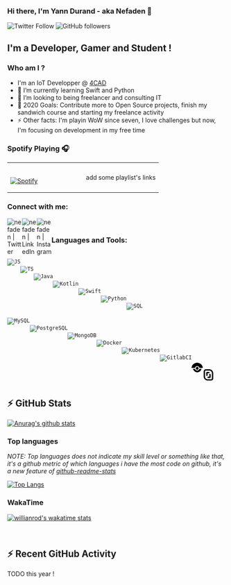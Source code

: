 ### Hi there, I'm Yann Durand - aka Nefaden 👋

![Twitter Follow](https://img.shields.io/twitter/follow/YannDurand11?color=blue&logo=twitter&style=for-the-badge)
![GitHub followers](https://img.shields.io/github/followers/nefaden?color=blue&logo=github&style=for-the-badge)

## I'm a Developer, Gamer and Student !
### Who am I ?
- I'm an IoT Developper @ [4CAD][4CAD]
- 🌱  I’m currently learning Swift  and Python
- 👯  I’m looking to being freelancer and consulting IT
- 🥅  2020 Goals: Contribute more to Open Source projects, finish my sandwich course and starting my freelance activity
- ⚡ Other facts: I'm playin WoW since seven, I love challenges but now, I'm focusing on development in my free time

### Spotify Playing 🎧

<table width="100%"> 
  <tr>
  <td width="50%">
      
&nbsp; <br> [![Spotify](https://novatorem.vercel.app/api/spotify)](https://open.spotify.com/user/omnitenebris)

  </td>
  <td>
    add some playlist's links
  </td>
</table>

[//]: <> (The `&nbsp;` is to have Aphelion take up more space)

### Connect with me:

[<img width="34px" align="left" alt="nefaden | Twitter" width="22px" src="https://img.icons8.com/fluent/48/000000/twitter.png" />][twitter]
[<img width="34px" align="left" alt="nefaden | LinkedIn" width="22px" src="https://img.icons8.com/cute-clipart/64/000000/linkedin.png" />][linkedin]
[<img width="34px" align="left" alt="nefaden | Instagram" width="22px" src="https://img.icons8.com/cute-clipart/64/000000/instagram-new.png" />][instagram]
<!-- discord: <img src="https://img.icons8.com/fluent/48/000000/discord-logo.png"/>
slack : <img src="https://img.icons8.com/color/48/000000/slack-new.png"/> -->
<br />

### Languages and Tools:
<code>
  <img align="left" alt="JS" height="26" src="https://img.icons8.com/color/48/000000/javascript.png"/>
  <img align="left" alt="TS" height="26" src="https://img.icons8.com/color/48/000000/typescript.png"/>
  <img align="left" alt="Java" height="26" src="https://img.icons8.com/color/48/000000/java-coffee-cup-logo.png"/>
  <img align="left" alt="Kotlin" height="26" src="https://img.icons8.com/color/48/000000/kotlin.png"/>
  <img align="left" alt="Swift" height="26" src="https://img.icons8.com/fluent/48/000000/swift.png"/>
  <img align="left" alt="Python" height="26" src="https://img.icons8.com/color/48/000000/python.png"/>
  <img align="left" alt="SQL" height="26" src="https://img.icons8.com/nolan/64/sql.png"/>
</code>
<code>
  <img align="left" alt="MySQL" height="26" src="https://img.icons8.com/color/48/000000/mysql.png"/>
  <img align="left" alt="PostgreSQL" height="26" src="https://img.icons8.com/color/48/000000/postgreesql.png"/>
  <img align="left" alt="MongoDB" height="26" src="https://img.icons8.com/color/48/000000/mongodb.png"/>
  <img align="left" alt="Docker" height="26" src="https://img.icons8.com/color/48/000000/docker.png"/>
  <img align="left" alt="Kubernetes" height="26" src="https://img.icons8.com/color/48/000000/kubernetes.png"/>
  <img align="left" alt="GitlabCI" height="26" src="https://img.icons8.com/color/48/000000/gitlab.png"/>
  <img align="left" alt="DroneCI" height="26" src="./assets/tools/drone.svg"/>
  <img align="left" alt="Scaleway" height="26" src="./assets/tools/scaleway.svg"/>
</code>

<br />


## :zap: GitHub Stats

[![Anurag's github stats](https://github-readme-stats.vercel.app/api?username=nefaden&count_private=true&show_icons=true&theme=tokyonight)](https://github.com/anuraghazra/github-readme-stats)

### Top languages

*NOTE: Top languages does not indicate my skill level or something like that, it's a github metric of which languages i have the most code on github, it's a new feature of [github-readme-stats](https://github.com/anuraghazra/github-readme-stats)*

[![Top Langs](https://github-readme-stats.vercel.app/api/top-langs/?username=nefaden&layout=compact&theme=tokyonight)](https://github.com/anuraghazra/github-readme-stats)

### WakaTime

[![willianrod's wakatime stats](https://github-readme-stats.vercel.app/api/wakatime?username=nefaden&theme=tokyonight)](https://github.com/anuraghazra/github-readme-stats)

[4CAD]: https://www.4cadgroup.com/
[twitter]: https://twitter.com/YannDurand11 
[instagram]: https://www.instagram.com/nefa_yann/ 
[linkedin]: https://www.linkedin.com/in/yann-durand-12456212a/ 

<br />

## :zap: Recent GitHub Activity
  
<!--START_SECTION:activity-->
TODO this year !
<!--END_SECTION:activity-->

<br />
